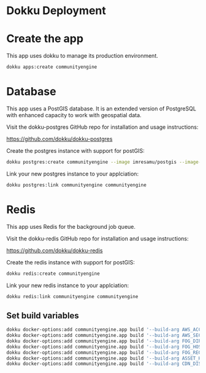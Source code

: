 
# Dokku Deployment

# Create the app

This app uses dokku to manage its production environment.

```bash
dokku apps:create communityengine
```

# Database

This app uses a PostGIS database. It is an extended version of PostgreSQL with enhanced capacity to work with geospatial data.

Visit the dokku-postgres GitHub repo for installation and usage instructions:

https://github.com/dokku/dokku-postgres

Create the postgres instance with support for postGIS:

```bash
dokku postgres:create communityengine --image imresamu/postgis --image-version latest
```

Link your new postgres instance to your applciation:

```bash
dokku postgres:link communityengine communityengine
```

# Redis

This app uses Redis for the background job queue.

Visit the dokku-redis GitHub repo for installation and usage instructions:

https://github.com/dokku/dokku-redis

Create the redis instance with support for postGIS:

```bash
dokku redis:create communityengine
```

Link your new redis instance to your applciation:

```bash
dokku redis:link communityengine communityengine
```

## Set build variables

``` bash
dokku docker-options:add communityengine.app build '--build-arg AWS_ACCESS_KEY_ID'
dokku docker-options:add communityengine.app build '--build-arg AWS_SECRET_ACCESS_KEY'
dokku docker-options:add communityengine.app build '--build-arg FOG_DIRECTORY'
dokku docker-options:add communityengine.app build '--build-arg FOG_HOST'
dokku docker-options:add communityengine.app build '--build-arg FOG_REGION'
dokku docker-options:add communityengine.app build '--build-arg ASSET_HOST'
dokku docker-options:add communityengine.app build '--build-arg CDN_DISTRIBUTION_ID'
```